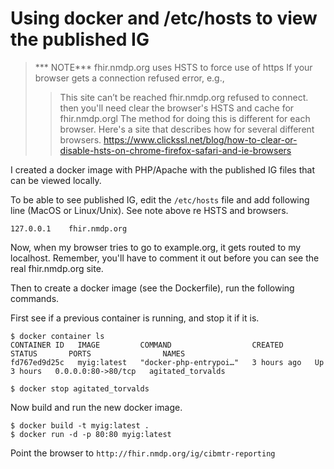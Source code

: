 # Using docker and /etc/hosts to view the published IG
 
> *** NOTE***
> fhir.nmdp.org uses HSTS to force use of https
> If your browser gets a connection refused error, e.g.,
> > This site can’t be reached
> > fhir.nmdp.org refused to connect.
> then you'll need clear the browser's HSTS and cache for fhir.nmdp.orgl
> The method for doing this is different for each browser. Here's a site
> that describes how for several different browsers.
> https://www.clickssl.net/blog/how-to-clear-or-disable-hsts-on-chrome-firefox-safari-and-ie-browsers 


I created a docker image with PHP/Apache with the published
IG files that can be viewed locally.

To be able to see published IG, edit the `/etc/hosts` file and add following
line (MacOS or Linux/Unix). See note above re HSTS and browsers.
```
127.0.0.1    fhir.nmdp.org
```

Now, when my browser tries to go to example.org, it gets routed to my localhost.
Remember, you'll have to comment it out before you can see the real fhir.nmdp.org site.

Then to create a docker image (see the Dockerfile), run the following
commands.

First see if a previous container is running, and stop it if it is.
```
$ docker container ls
CONTAINER ID   IMAGE         COMMAND                  CREATED       STATUS       PORTS                NAMES
fd767ed9d25c   myig:latest   "docker-php-entrypoi…"   3 hours ago   Up 3 hours   0.0.0.0:80->80/tcp   agitated_torvalds

$ docker stop agitated_torvalds
```

Now build and run the new docker image.
```
$ docker build -t myig:latest .
$ docker run -d -p 80:80 myig:latest
```

Point the browser to `http://fhir.nmdp.org/ig/cibmtr-reporting`